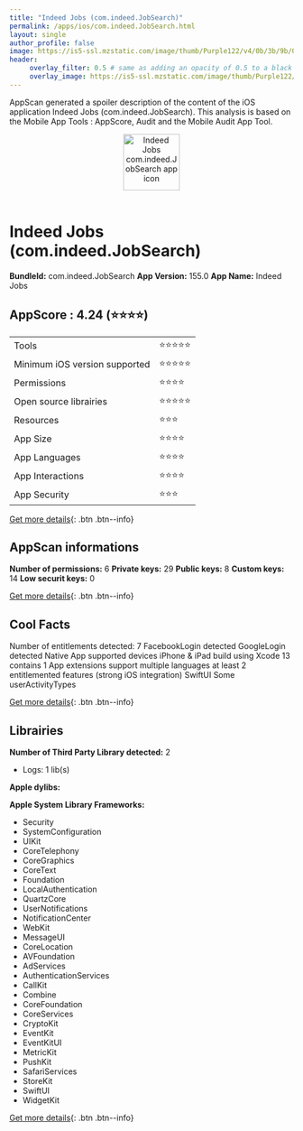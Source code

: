 ```yaml
---
title: "Indeed Jobs (com.indeed.JobSearch)"
permalink: /apps/ios/com.indeed.JobSearch.html
layout: single
author_profile: false
image: https://is5-ssl.mzstatic.com/image/thumb/Purple122/v4/0b/3b/9b/0b3b9b44-47e9-6b24-6a7d-778d19e1b194/AppIcon-0-1x_U007emarketing-0-10-0-85-220.png/512x512bb.jpg
header: 
     overlay_filter: 0.5 # same as adding an opacity of 0.5 to a black background
     overlay_image: https://is5-ssl.mzstatic.com/image/thumb/Purple122/v4/0b/3b/9b/0b3b9b44-47e9-6b24-6a7d-778d19e1b194/AppIcon-0-1x_U007emarketing-0-10-0-85-220.png/512x512bb.jpg
---
```

AppScan generated a spoiler description of the content of the iOS application Indeed Jobs (com.indeed.JobSearch). This analysis is based on the Mobile App Tools : AppScore, Audit and the Mobile Audit App Tool.

  
  
<div style="text-align: center;"><img src="https://is5-ssl.mzstatic.com/image/thumb/Purple122/v4/0b/3b/9b/0b3b9b44-47e9-6b24-6a7d-778d19e1b194/AppIcon-0-1x_U007emarketing-0-10-0-85-220.png/512x512bb.jpg" width="100" height="100" alt="Indeed Jobs com.indeed.JobSearch app icon"></div></br>
  
# Indeed Jobs (com.indeed.JobSearch)

**BundleId:** com.indeed.JobSearch
**App Version:** 155.0
**App Name:** Indeed Jobs


## AppScore : 4.24 (⭐️⭐️⭐️⭐️) 

<table>
<tr><td> Tools </td><td> ⭐️⭐️⭐️⭐️⭐️ </td></tr>
<tr><td> Minimum iOS version supported </td><td> ⭐️⭐️⭐️⭐️⭐️ </td></tr>
<tr><td> Permissions </td><td> ⭐️⭐️⭐️⭐️ </td></tr>
<tr><td> Open source librairies </td><td> ⭐️⭐️⭐️⭐️⭐️ </td></tr>
<tr><td> Resources </td><td> ⭐️⭐️⭐️ </td></tr>
<tr><td> App Size </td><td> ⭐️⭐️⭐️⭐️ </td></tr>
<tr><td> App Languages </td><td> ⭐️⭐️⭐️⭐️ </td></tr>
<tr><td> App Interactions </td><td> ⭐️⭐️⭐️⭐️ </td></tr>
<tr><td> App Security </td><td> ⭐️⭐️⭐️ </td></tr>
</table>

[Get more details](/pricing.html){: .btn .btn--info}  
  
## AppScan informations 

**Number of permissions:** 6
**Private keys:** 29
**Public keys:** 8
**Custom keys:** 14
**Low securit keys:** 0
  
[Get more details](/pricing.html){: .btn .btn--info}

## Cool Facts

Number of entitlements detected: 7
FacebookLogin detected
GoogleLogin detected
Native App
supported devices iPhone & iPad
build using Xcode 13
contains 1 App extensions
support multiple languages
at least 2 entitlemented features (strong iOS integration)
SwiftUI
Some userActivityTypes
  
[Get more details](/pricing.html){: .btn .btn--info}

## Librairies 
**Number of Third Party Library detected:** 2
- Logs: 1 lib(s)

**Apple dylibs:**


**Apple System Library Frameworks:**
- Security
- SystemConfiguration
- UIKit
- CoreTelephony
- CoreGraphics
- CoreText
- Foundation
- LocalAuthentication
- QuartzCore
- UserNotifications
- NotificationCenter
- WebKit
- MessageUI
- CoreLocation
- AVFoundation
- AdServices
- AuthenticationServices
- CallKit
- Combine
- CoreFoundation
- CoreServices
- CryptoKit
- EventKit
- EventKitUI
- MetricKit
- PushKit
- SafariServices
- StoreKit
- SwiftUI
- WidgetKit


  
[Get more details](/pricing.html){: .btn .btn--info}

